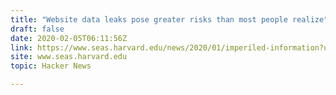 ```yaml
---
title: "Website data leaks pose greater risks than most people realize"
draft: false
date: 2020-02-05T06:11:56Z
link: https://www.seas.harvard.edu/news/2020/01/imperiled-information?utm_medium=RSS&utm_source=hune
site: www.seas.harvard.edu
topic: Hacker News  

---
```

